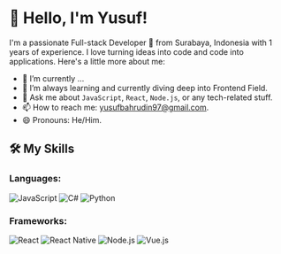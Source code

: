 # 👋 Hello, I'm Yusuf!

I'm a passionate Full-stack Developer 🚀 from Surabaya, Indonesia with 1 years of experience. I love turning ideas into code and code into applications. Here's a little more about me:

- 🔭 I’m currently ...
- 🌱 I’m always learning and currently diving deep into Frontend Field.
- 💬 Ask me about `JavaScript`, `React`, `Node.js`, or any tech-related stuff.
- 📫 How to reach me: [yusufbahrudin97@gmail.com](mailto:yusufbahrudin97@gmail.com).
- 😄 Pronouns: He/Him.

## 🛠️ My Skills

### Languages:

![JavaScript](https://img.shields.io/badge/-JavaScript-black?style=flat-square&logo=javascript)
![C#](https://img.shields.io/badge/-C%23-black?style=flat-square&logo=c-sharp)
![Python](https://img.shields.io/badge/-Python-black?style=flat-square&logo=Python)

### Frameworks:

![React](https://img.shields.io/badge/-React-black?style=flat-square&logo=react)
![React Native](https://img.shields.io/badge/-React_Native-black?style=flat-square&logo=react)
![Node.js](https://img.shields.io/badge/-Node.js-black?style=flat-square&logo=node.js)
![Vue.js](https://img.shields.io/badge/-Vue.js-black?style=flat-square&logo=vue.js)
